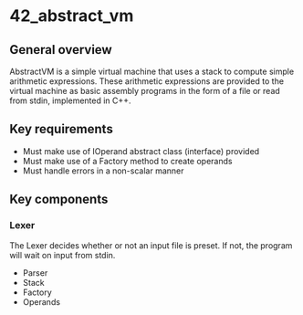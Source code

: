 # 42_abstract_vm
## General overview
AbstractVM is a simple virtual machine that uses a stack to compute simple arithmetic expressions.
These arithmetic expressions are provided to the virtual machine as basic assembly programs in the form of a file or read from stdin, implemented in C++.

## Key requirements
- Must make use of IOperand abstract class (interface) provided
- Must make use of a Factory method to create operands
- Must handle errors in a non-scalar manner

## Key components
### Lexer<br>
The Lexer decides whether or not an input file is preset. If not, the program will wait on input from stdin.
- Parser
- Stack
- Factory
- Operands
